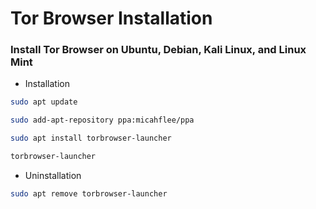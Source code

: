 # Tor Browser Installation

### Install Tor Browser on Ubuntu, Debian, Kali Linux, and Linux Mint

- Installation
```bash
sudo apt update
```
```bash
sudo add-apt-repository ppa:micahflee/ppa
```
```bash
sudo apt install torbrowser-launcher
```
```bash
torbrowser-launcher
```

- Uninstallation
```bash
sudo apt remove torbrowser-launcher
```